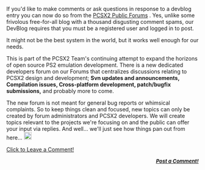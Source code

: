 <div class="single-article">

<div class="item-page clearfix">

<div style="text-align:center;">

</div>

If you'd like to make comments or ask questions in response to a devblog
entry you can now do so from the [PCSX2 Public
Forums](http://forums.pcsx2.net/) . Yes, unlike some frivolous
free-for-all blog with a thousand disgusting comment spams, our DevBlog
requires that you must be a registered user and logged in to post.  
  
It might not be the best system in the world, but it works well enough
for our needs.  
  
This is part of the PCSX2 Team's continuing attempt to expand the
horizons of open source PS2 emulation development. There is a new
dedicated developers forum on our Forums that centralizes discussions
relating to PCSX2 design and development; **Svn updates and
announcements, Compilation issues, Cross-platform development,
patch/bugfix submissions,** and probably more to come.  
  
The new forum is not meant for general bug reports or whimsical
complaints. So to keep things clean and focused, new topics can only be
created by forum administrators and PCSX2 developers. We will create
topics relevant to the projects we're focusing on and the public can
offer your input via replies. And well... we'll just see how things pan
out from here...
<img src="https://pcsx2.net/images/stories/frontend/smilies/smile.gif" class="yvSmiley" width="20" height="20" alt="Smile" />  
  
[Click to Leave a Comment!](http://forums.pcsx2.net/thread-9765.html)  
  

<div
style="font-style: italic; font-size: 10pt; font-weight: bold; text-align: right;">

[Post a Comment!](http://forums.pcsx2.net/thread-9765.html)

</div>

</div>

</div>
